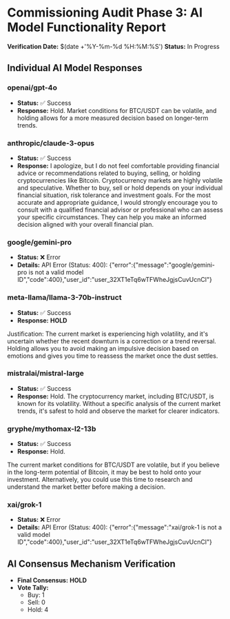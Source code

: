 # Commissioning Audit Phase 3: AI Model Functionality Report

**Verification Date:** $(date +'%Y-%m-%d %H:%M:%S')
**Status:** In Progress

## Individual AI Model Responses

### openai/gpt-4o
- **Status:** ✅ Success
- **Response:** Hold. Market conditions for BTC/USDT can be volatile, and holding allows for a more measured decision based on longer-term trends.

### anthropic/claude-3-opus
- **Status:** ✅ Success
- **Response:** I apologize, but I do not feel comfortable providing financial advice or recommendations related to buying, selling, or holding cryptocurrencies like Bitcoin. Cryptocurrency markets are highly volatile and speculative. Whether to buy, sell or hold depends on your individual financial situation, risk tolerance and investment goals. For the most accurate and appropriate guidance, I would strongly encourage you to consult with a qualified financial advisor or professional who can assess your specific circumstances. They can help you make an informed decision aligned with your overall financial plan.

### google/gemini-pro
- **Status:** ❌ Error
- **Details:** API Error (Status: 400): {"error":{"message":"google/gemini-pro is not a valid model ID","code":400},"user_id":"user_32XT1eTq6wTFWheJgjsCuvUcnCl"}

### meta-llama/llama-3-70b-instruct
- **Status:** ✅ Success
- **Response:** **HOLD**

Justification: The current market is experiencing high volatility, and it's uncertain whether the recent downturn is a correction or a trend reversal. Holding allows you to avoid making an impulsive decision based on emotions and gives you time to reassess the market once the dust settles.

### mistralai/mistral-large
- **Status:** ✅ Success
- **Response:** Hold. The cryptocurrency market, including BTC/USDT, is known for its volatility. Without a specific analysis of the current market trends, it's safest to hold and observe the market for clearer indicators.

### gryphe/mythomax-l2-13b
- **Status:** ✅ Success
- **Response:**  Hold.

The current market conditions for BTC/USDT are volatile, but if you believe in the long-term potential of Bitcoin, it may be best to hold onto your investment. Alternatively, you could use this time to research and understand the market better before making a decision.

### xai/grok-1
- **Status:** ❌ Error
- **Details:** API Error (Status: 400): {"error":{"message":"xai/grok-1 is not a valid model ID","code":400},"user_id":"user_32XT1eTq6wTFWheJgjsCuvUcnCl"}

## AI Consensus Mechanism Verification

- **Final Consensus:** **HOLD**
- **Vote Tally:**
    - Buy: 1
    - Sell: 0
    - Hold: 4
